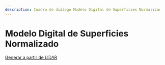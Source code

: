 ```yaml
---
description: Cuadro de diálogo Modelo Digital de Superficies Normalizado
---
```


# Modelo Digital de Superficies Normalizado

[Generar a partir de LIDAR](../../fichas-de-herramientas/ficha-de-herramientas-archivos-lidar/calcular-a-partir-de-lidar.md)

